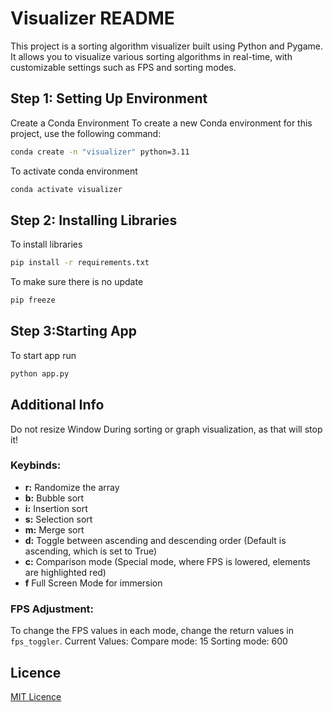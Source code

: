 # Visualizer README

This project is a sorting algorithm visualizer built using Python and Pygame. It allows you to visualize various sorting algorithms in real-time, with customizable settings such as FPS and sorting modes.

## Step 1: Setting Up Environment
Create a Conda Environment
To create a new Conda environment for this project, use the following command:

```sh
conda create -n "visualizer" python=3.11
```
To activate conda environment
```bash
conda activate visualizer
```

## Step 2: Installing Libraries
To install libraries
```bash
pip install -r requirements.txt
```
To make sure there is no update
```bash
pip freeze
```

## Step 3:Starting App
To start app run
```bash
python app.py
```

## Additional Info
Do not resize Window During sorting or graph visualization, as that will stop it!

### Keybinds:

*   **r:** Randomize the array
*   **b:** Bubble sort
*   **i:** Insertion sort
*   **s:** Selection sort
*   **m:** Merge sort
*   **d:** Toggle between ascending and descending order (Default is ascending, which is set to True)
*   **c:** Comparison mode (Special mode, where FPS is lowered, elements are highlighted red)
*   **f** Full Screen Mode for immersion

### FPS Adjustment:

To change the FPS values in each mode, change the return values in `fps_toggler`.
Current Values:
Compare mode: 15
Sorting mode: 600

## **Licence**
[MIT Licence](LICENSE)
